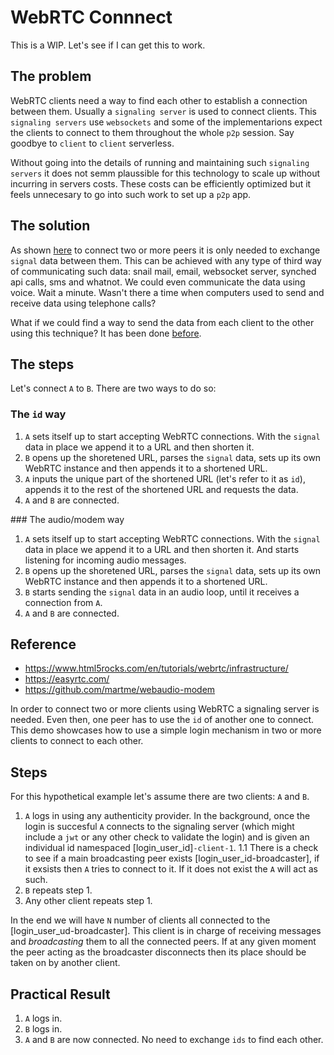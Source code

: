 # WebRTC Connnect

This is a WIP. Let's see if I can get this to work.

## The problem

WebRTC clients need a way to find each other to establish a connection between them. Usually a `signaling server` is used to connect clients. This `signaling servers` use `websockets` and some of the implementarions expect the clients to connect to them throughout the whole `p2p` session. Say goodbye to `client` to `client` serverless.

Without going into the details of running and maintaining such `signaling servers` it does not semm plaussible for this technology to scale up without incurring in servers costs. These costs can be efficiently optimized but it feels unnecesary to go into such work to set up a `p2p` app.


## The solution

As shown [here](https://github.com/feross/simple-peer#usage) to connect two or more peers it is only needed to exchange `signal` data between them. This can be achieved with any type of third way of communicating such data: snail mail, email, websocket server, synched api calls, sms and whatnot. We could even communicate the data using voice. Wait a minute. Wasn't there a time when computers used to send and receive data using telephone calls?

What if we could find a way to send the data from each client to the other using this technique? It has been done [before](https://github.com/martme/webaudio-modem).


## The steps

Let's connect `A` to `B`. There are two ways to do so:

### The `id` way

1. `A` sets itself up to start accepting WebRTC connections. With the `signal` data in place we append it to a URL and then shorten it.
2. `B` opens up the shoretened URL, parses the `signal` data, sets up its own WebRTC instance and then appends it to a shortened URL.
3. `A` inputs the unique part of the shortened URL (let's refer to it as `id`), appends it to the rest of the shortened URL and requests the data.
4. `A` and `B` are connected.

### The audio/modem way

1. `A` sets itself up to start accepting WebRTC connections. With the `signal` data in place we append it to a URL and then shorten it. And starts listening for incoming audio messages.
2. `B` opens up the shoretened URL, parses the `signal` data, sets up its own WebRTC instance and then appends it to a shortened URL.
3. `B` starts sending the `signal` data in an audio loop, until it receives a connection from `A`.
4. `A` and `B` are connected.


## Reference

- https://www.html5rocks.com/en/tutorials/webrtc/infrastructure/
- https://easyrtc.com/
- https://github.com/martme/webaudio-modem


In order to connect two or more clients using WebRTC a signaling server is needed. Even then, one peer has to use the `id` of another one to connect. This demo showcases how to use a simple login mechanism in two or more clients to connect to each other.

## Steps

For this hypothetical example let's assume there are two clients: `A` and `B`.

1. `A` logs in using any authenticity provider. In the background, once the login is succesful `A` connects to the signaling server (which might include a `jwt` or any other check to validate the login) and is given an individual id namespaced [login_user_id]`-client-1`.
1.1 There is a check to see if a main broadcasting peer exists [login_user_id-broadcaster], if it exsists then `A` tries to connect to it. If it does not exist the `A` will act as such.
2. `B` repeats step 1.
3. Any other client repeats step 1.

In the end we will have `N` number of clients all connected to the [login_user_ud-broadcaster]. This client is in charge of receiving messages and _broadcasting_ them to all the connected peers. If at any given moment the peer acting as the broadcaster disconnects then its place should be taken on by another client.

## Practical Result

1. `A` logs in.
2. `B` logs in.
3. `A` and `B` are now connected. No need to exchange `ids` to find each other.
